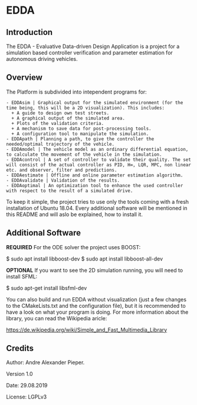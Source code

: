 # EDDA
Introduction
------------

The EDDA - Evaluative Data-driven Design Application is a project for a simulation based controller verification and parameter estimation for autonomous driving vehicles. 


Overview
--------

The Platform is subdivided into intependent programs for:

    - EDDAsim | Graphical output for the simulated environment (for the time being, this will be a 2D visualization). This includes:
      + A guide to design own test streets.
      + A graphical output of the simulated area.
      + Plots of the validation criteria.
      + A mechanism to save data for post-processing tools.
      + A configuration tool to manipulate the simulation.
    - EDDApath | Planning a path, to give the controller the needed/optimal trajectory of the vehicle.
    - EDDAmodel | The vehicle model as an ordinary differential equation, to calculate the movement of the vehicle in the simulation.
    - EDDAcontrol | A set of controller to validate their quality. The set will consist of the actual controller as PID, H∞, LQR, MPC, non linear etc. and observer, filter and predictions.
    - EDDAestimate | Offline and online parameter estimation algorithm. 
    - EDDAvalidate | Validation of the results. 
    - EDDAoptimal | An optimization tool to enhance the used controller with respect to the result of a simulated drive.

To keep it simple, the project tries to use only the tools coming with a fresh installation of Ubuntu 18.04. Every additional software will be mentioned in this README and will aslo be explained, how to install it.



Additional Software
-------------------
**REQUIRED**
For the ODE solver the project uses BOOST:

$ sudo apt install libboost-dev
$ sudo apt install libboost-all-dev

**OPTIONAL**
If you want to see the 2D simulation running, you will need to install SFML:

$ sudo apt-get install libsfml-dev

You can also build and run EDDA without visualization (just a few changes to the CMakeLists.txt and the configuration file), but it is recommended to have a look on what your program is doing. For more information about the library, you can read the Wikipedia aricle:

https://de.wikipedia.org/wiki/Simple_and_Fast_Multimedia_Library



Credits
-------

Author:  Andre Alexander Pieper.

Version 1.0

Date:  29.08.2019

License: LGPLv3
